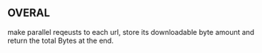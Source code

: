 ## OVERAL 
make parallel reqeusts to each url, store its downloadable byte amount and return the total Bytes at the end.